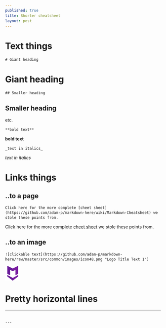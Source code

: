 ```yaml
---
published: true
title: Shorter cheatsheet
layout: post
---
```

# Text things

```
# Giant heading
```

# Giant heading

```
## Smaller heading
```

## Smaller heading

etc.


```
**bold text** 
```

**bold text** 


```
_text in italics_
```

_text in italics_




# Links things

## ..to a page

```no-highlight
Click here for the more complete [cheet sheet](https://github.com/adam-p/markdown-here/wiki/Markdown-Cheatsheet) we stole these points from.
```

Click here for the more complete [cheet sheet](https://github.com/adam-p/markdown-here/wiki/Markdown-Cheatsheet) we stole these points from.

## ..to an image

```no-highlight
![clickable text](https://github.com/adam-p/markdown-here/raw/master/src/common/images/icon48.png "Logo Title Text 1")
```

![clickable text](https://github.com/adam-p/markdown-here/raw/master/src/common/images/icon48.png "Logo Title Text 1")

# Pretty horizontal lines

--- 

```

--- 
```